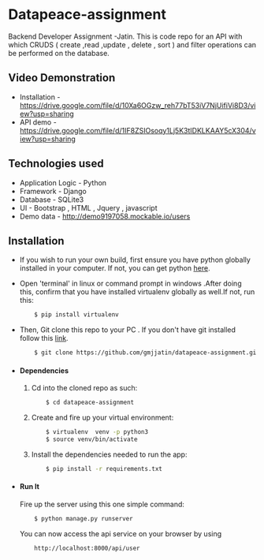 # Datapeace-assignment
Backend Developer Assignment -Jatin. 
This is code repo for an API with which CRUDS ( create ,read ,update , delete , sort ) and filter operations can be performed on the database.

## Video Demonstration
* Installation - https://drive.google.com/file/d/10Xa6OGzw_reh77bT53iV7NjUifiVi8D3/view?usp=sharing
* API demo - https://drive.google.com/file/d/1IF8ZSIOsoqy1Lj5K3tIDKLKAAY5cX304/view?usp=sharing

## Technologies used
* Application Logic - Python
* Framework - Django 
* Database - SQLite3
* UI - Bootstrap , HTML , Jquery , javascript
* Demo data - http://demo9197058.mockable.io/users

## Installation
* If you wish to run your own build, first ensure you have python globally installed in your computer. If not, you can get python [here](https://www.python.org/downloads/).
* Open 'terminal' in linux or command prompt in windows .After doing this, confirm that you have installed virtualenv globally as well.If not, run this:
    ```bash
        $ pip install virtualenv
    ```
* Then, Git clone this repo to your PC . If you don't have git installed follow this [link](https://git-scm.com/).
    ```bash
        $ git clone https://github.com/gmjjatin/datapeace-assignment.git
    ```

* #### Dependencies
    1. Cd into the cloned repo as such:
        ```bash
            $ cd datapeace-assignment
        ```
    2. Create and fire up your virtual environment:
        ```bash
            $ virtualenv  venv -p python3
            $ source venv/bin/activate
        ```
    3. Install the dependencies needed to run the app:
        ```bash
            $ pip install -r requirements.txt
        ```
    

* #### Run It
    Fire up the server using this one simple command:
    ```bash
        $ python manage.py runserver
    ```
    You can now access the api service on your browser by using
    ```
        http://localhost:8000/api/user
    ```
